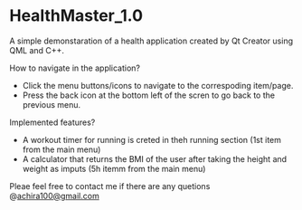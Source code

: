 # HealthMaster_1.0
A simple demonstaration of a health application created by Qt Creator using QML and C++.

How to navigate in the application?
 - Click the menu buttons/icons to navigate to the correspoding item/page.
 - Press the back icon at the bottom left of the scren to go back to the previous menu.

Implemented features?
- A workout timer for running is creted in theh running section (1st item from the main menu)
- A calculator that returns the BMI of the user after taking the height and weight as imputs (5h itemm from the main menu)

Pleae feel free to contact me if there are any quetions @achira100@gmail.com


